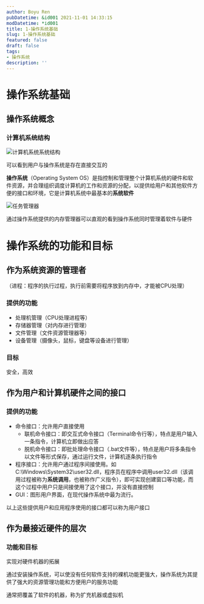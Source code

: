 ```yaml
---
author: Boyu Ren
pubDatetime: &id001 2021-11-01 14:33:15
modDatetime: *id001
title: 1-操作系统基础
slug: 1-操作系统基础
featured: false
draft: false
tags:
- 操作系统
description: ''
---
```


# 操作系统基础

## 操作系统概念

### 计算机系统结构

![计算机系统系统结构](https://ywrbyimg.oss-cn-chengdu.aliyuncs.com/img/%E8%AE%A1%E7%AE%97%E6%9C%BA%E7%B3%BB%E7%BB%9F%E7%B3%BB%E7%BB%9F%E7%BB%93%E6%9E%84.jpg)

可以看到用户与操作系统是存在直接交互的

**操作系统**（Operating System OS）是指控制和管理整个计算机系统的硬件和软件资源，并合理组织调度计算机的工作和资源的分配，以提供给用户和其他软件方便的接口和环境，它是计算机系统中最基本的**系统软件**


![任务管理器](https://ywrbyimg.oss-cn-chengdu.aliyuncs.com/img/%E4%BB%BB%E5%8A%A1%E7%AE%A1%E7%90%86%E5%99%A8.jpg)


通过操作系统提供的内存管理器可以直观的看到操作系统同时管理着软件与硬件


# 操作系统的功能和目标

## 作为系统资源的管理者

（进程：程序的执行过程，执行前需要将程序放到内存中，才能被CPU处理）

### 提供的功能

- 处理机管理（CPU处理进程等）
- 存储器管理（对内存进行管理）
- 文件管理（文件资源管理器等）
- 设备管理（摄像头，鼠标，键盘等设备进行管理）

### 目标
安全，高效

## 作为用户和计算机硬件之间的接口

### 提供的功能
- 命令接口：允许用户直接使用
    - 联机命令接口：即交互式命令接口（Terminal命令行等），特点是用户输入一条指令，计算机立即做出应答
    - 脱机命令接口：即批处理命令接口（.bat文件等），特点是用户将多条指令以文件等形式保存，通过运行文件，计算机逐条执行指令
- 程序接口：允许用户通过程序间接使用。如C:\Windows\System32\user32.dll，程序员在程序中调用user32.dll（该调用过程被称为**系统调用**，也被称作广义指令），即可实现创建窗口等功能，而这个过程中用户只是间接使用了这个接口，并没有直接控制
- GUI：图形用户界面，在现代操作系统中最为流行。


以上这些提供用户和应用程序使用的接口都可以称为用户接口


## 作为最接近硬件的层次

### 功能和目标
实现对硬件机器的拓展

通过安装操作系统，可以使没有任何软件支持的裸机功能更强大，操作系统为其提供了强大的资源管理功能和方便用户的服务功能

通常把覆盖了软件的机器，称为扩充机器或虚拟机